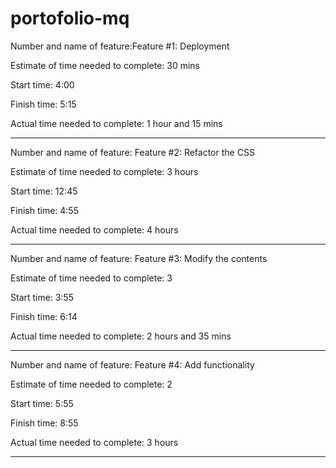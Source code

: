 # portofolio-mq

Number and name of feature:Feature #1: Deployment

Estimate of time needed to complete:  30 mins

Start time: 4:00

Finish time: 5:15

Actual time needed to complete: 1 hour and 15 mins

***

Number and name of feature: Feature #2: Refactor the CSS

Estimate of time needed to complete: 3 hours

Start time: 12:45

Finish time: 4:55

Actual time needed to complete:  4 hours

***
Number and name of feature: Feature #3: Modify the contents

Estimate of time needed to complete: 3

Start time: 3:55

Finish time: 6:14

Actual time needed to complete:  2 hours and 35 mins

***

Number and name of feature: Feature #4: Add functionality

Estimate of time needed to complete: 2

Start time: 5:55

Finish time: 8:55

Actual time needed to complete: 3 hours

***
